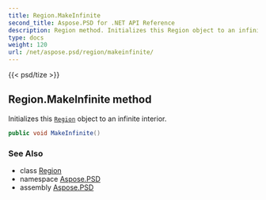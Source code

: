```yaml
---
title: Region.MakeInfinite
second_title: Aspose.PSD for .NET API Reference
description: Region method. Initializes this Region object to an infinite interior
type: docs
weight: 120
url: /net/aspose.psd/region/makeinfinite/
---
```

{{< psd/tize >}}
## Region.MakeInfinite method

Initializes this [`Region`](../) object to an infinite interior.

```csharp
public void MakeInfinite()
```

### See Also

* class [Region](../)
* namespace [Aspose.PSD](../../../aspose.psd/)
* assembly [Aspose.PSD](../../../)


